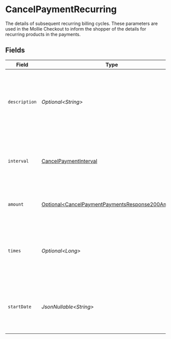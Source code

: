 # CancelPaymentRecurring

The details of subsequent recurring billing cycles. These parameters are used in the Mollie Checkout
to inform the shopper of the details for recurring products in the payments.


## Fields

| Field                                                                                                                  | Type                                                                                                                   | Required                                                                                                               | Description                                                                                                            | Example                                                                                                                |
| ---------------------------------------------------------------------------------------------------------------------- | ---------------------------------------------------------------------------------------------------------------------- | ---------------------------------------------------------------------------------------------------------------------- | ---------------------------------------------------------------------------------------------------------------------- | ---------------------------------------------------------------------------------------------------------------------- |
| `description`                                                                                                          | *Optional\<String>*                                                                                                    | :heavy_minus_sign:                                                                                                     | A description of the recurring item. If not present, the main description of the item will be used.                    | Gym subscription                                                                                                       |
| `interval`                                                                                                             | [CancelPaymentInterval](../../models/operations/CancelPaymentInterval.md)                                              | :heavy_check_mark:                                                                                                     | Cadence unit of the recurring item. For example: `12 months`, `52 weeks` or `365 days`.                                | 12 months                                                                                                              |
| `amount`                                                                                                               | [Optional\<CancelPaymentPaymentsResponse200Amount>](../../models/operations/CancelPaymentPaymentsResponse200Amount.md) | :heavy_minus_sign:                                                                                                     | Total amount and currency of the recurring item.                                                                       |                                                                                                                        |
| `times`                                                                                                                | *Optional\<Long>*                                                                                                      | :heavy_minus_sign:                                                                                                     | Total number of charges for the subscription to complete. Leave empty for ongoing subscription.                        | 1                                                                                                                      |
| `startDate`                                                                                                            | *JsonNullable\<String>*                                                                                                | :heavy_minus_sign:                                                                                                     | The start date of the subscription if it does not start right away (format `YYYY-MM-DD`)                               | 2024-12-12                                                                                                             |